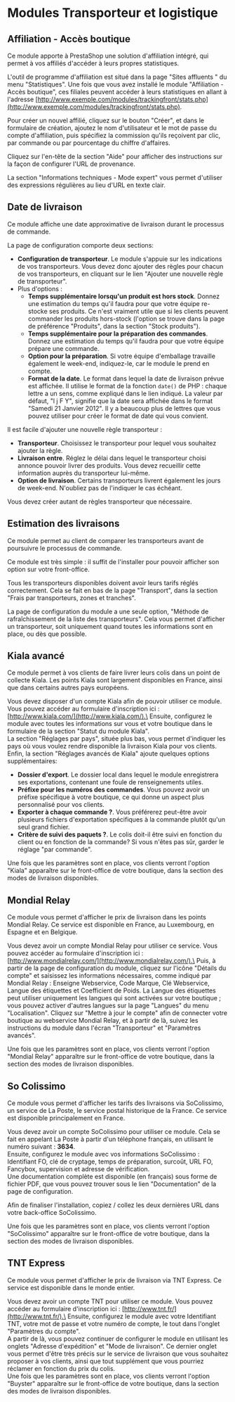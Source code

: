 # Modules Transporteur et logistique

## Affiliation - Accès boutique <a href="#modulestransporteuretlogistique-affiliation-accesboutique" id="modulestransporteuretlogistique-affiliation-accesboutique"></a>

Ce module apporte à PrestaShop une solution d'affiliation intégré, qui permet à vos affiliés d'accéder à leurs propres statistiques.

L'outil de programme d'affiliation est situé dans la page "Sites affluents " du menu "Statistiques". Une fois que vous avez installé le module "Affiliation - Accès boutique", ces filiales peuvent accéder à leurs statistiques en allant à l'adresse [http://www.exemple.com/modules/trackingfront/stats.php](http://www.exemple.com/modules/trackingfront/stats.php).

Pour créer un nouvel affilié, cliquez sur le bouton "Créer", et dans le formulaire de création, ajoutez le nom d'utilisateur et le mot de passe du compte d'affiliation, puis spécifiez la commission qu'ils reçoivent par clic, par commande ou par pourcentage du chiffre d'affaires.

Cliquez sur l'en-tête de la section "Aide" pour afficher des instructions sur la façon de configurer l'URL de provenance.

La section "Informations techniques - Mode expert" vous permet d'utiliser des expressions régulières au lieu d'URL en texte clair.

## Date de livraison <a href="#modulestransporteuretlogistique-datedelivraison" id="modulestransporteuretlogistique-datedelivraison"></a>

Ce module affiche une date approximative de livraison durant le processus de commande.

La page de configuration comporte deux sections:

* **Configuration de transporteur**. Le module s'appuie sur les indications de vos transporteurs. Vous devez donc ajouter des règles pour chacun de vos transporteurs, en cliquant sur le lien "Ajouter une nouvelle règle de transporteur".
* Plus d'options :
  * **Temps supplémentaire lorsqu'un produit est hors stock**. Donnez une estimation du temps qu'il faudra pour que votre équipe re-stocke ses produits. Ce n'est vraiment utile que si les clients peuvent commander les produits hors-stock (l'option se trouve dans la page de préférence "Produits", dans la section "Stock produits").
  * **Temps supplémentaire pour la préparation des commandes**. Donnez une estimation du temps qu'il faudra pour que votre équipe prépare une commande.
  * **Option pour la préparation**. Si votre équipe d'emballage travaille également le week-end, indiquez-le, car le module le prend en compte.
  * **Format de la date**. Le format dans lequel la date de livraison prévue est affichée. Il utilise le format de la fonction `date()` de PHP : chaque lettre a un sens, comme expliqué dans le lien indiqué. La valeur par défaut, "l j F Y", signifie que la date sera affichée dans le format "Samedi 21 Janvier 2012". Il y a beaucoup plus de lettres que vous pouvez utiliser pour créer le format de date qui vous convient.

Il est facile d'ajouter une nouvelle règle transporteur :

* **Transporteur**. Choisissez le transporteur pour lequel vous souhaitez ajouter la règle.
* **Livraison entre**. Réglez le délai dans lequel le transporteur choisi annonce pouvoir livrer des produits. Vous devez recueillir cette information auprès du transporteur lui-même.
* **Option de livraison**. Certains transporteurs livrent également les jours de week-end. N'oubliez pas de l'indiquer le cas échéant.

Vous devez créer autant de règles transporteur que nécessaire.

## Estimation des livraisons <a href="#modulestransporteuretlogistique-estimationdeslivraisons" id="modulestransporteuretlogistique-estimationdeslivraisons"></a>

Ce module permet au client de comparer les transporteurs avant de poursuivre le processus de commande.

Ce module est très simple : il suffit de l'installer pour pouvoir afficher son option sur votre front-office.

Tous les transporteurs disponibles doivent avoir leurs tarifs réglés correctement. Cela se fait en bas de la page "Transport", dans la section "Frais par transporteurs, zones et tranches".

La page de configuration du module a une seule option, "Méthode de rafraîchissement de la liste des transporteurs". Cela vous permet d'afficher un transporteur, soit uniquement quand toutes les informations sont en place, ou dès que possible.

## Kiala avancé <a href="#modulestransporteuretlogistique-kialaavance" id="modulestransporteuretlogistique-kialaavance"></a>

Ce module permet à vos clients de faire livrer leurs colis dans un point de collecte Kiala. Les points Kiala sont largement disponibles en France, ainsi que dans certains autres pays européens.

Vous devez disposer d'un compte Kiala afin de pouvoir utiliser ce module. Vous pouvez accéder au formulaire d'inscription ici : [http://www.kiala.com/](http://www.kiala.com/).\
&#x20;Ensuite, configurez le module avec toutes les informations sur vous et votre boutique dans le formulaire de la section "Statut du module Kiala".\
&#x20;La section "Réglages par pays", située plus bas, vous permet d'indiquer les pays où vous voulez rendre disponible la livraison Kiala pour vos clients.\
&#x20;Enfin, la section "Réglages avancés de Kiala" ajoute quelques options supplémentaires:

* **Dossier d'export**. Le dossier local dans lequel le module enregistrera ses exportations, contenant une foule de renseignements utiles.
* **Préfixe pour les numéros des commandes**. Vous pouvez avoir un préfixe spécifique à votre boutique, ce qui donne un aspect plus personnalisé pour vos clients.
* **Exporter à chaque commande ?**. Vous préférerez peut-être avoir plusieurs fichiers d'exportation spécifiques à la commande plutôt qu'un seul grand fichier.
* **Critère de suivi des paquets ?**. Le colis doit-il être suivi en fonction du client ou en fonction de la commande? Si vous n'êtes pas sûr, garder le réglage "par commande".

Une fois que les paramètres sont en place, vos clients verront l'option "Kiala" apparaître sur le front-office de votre boutique, dans la section des modes de livraison disponibles.

## Mondial Relay <a href="#modulestransporteuretlogistique-mondialrelay" id="modulestransporteuretlogistique-mondialrelay"></a>

Ce module vous permet d'afficher le prix de livraison dans les points Mondial Relay. Ce service est disponible en France, au Luxembourg, en Espagne et en Belgique.

Vous devez avoir un compte Mondial Relay pour utiliser ce service. Vous pouvez accéder au formulaire d'inscription ici : [http://www.mondialrelay.com/](http://www.mondialrelay.com/).\
&#x20;Puis, à partir de la page de configuration du module, cliquez sur l'icône "Détails du compte" et saisissez les informations nécessaires, comme indiqué par Mondial Relay : Enseigne Webservice, Code Marque, Clé Webservice, Langue des étiquettes et Coefficient de Poids. La Langue des étiquettes peut utiliser uniquement les langues qui sont activées sur votre boutique ; vous pouvez activer d'autres langues sur la page "Langues" du menu "Localisation". Cliquez sur "Mettre à jour le compte" afin de connecter votre boutique au webservice Mondial Relay, et à partir de là, suivez les instructions du module dans l'écran "Transporteur" et "Paramètres avancés".

Une fois que les paramètres sont en place, vos clients verront l'option "Mondial Relay" apparaître sur le front-office de votre boutique, dans la section des modes de livraison disponibles.

## So Colissimo <a href="#modulestransporteuretlogistique-socolissimo" id="modulestransporteuretlogistique-socolissimo"></a>

Ce module vous permet d'afficher les tarifs des livraisons via SoColissimo, un service de La Poste, le service postal historique de la France. Ce service est disponible principalement en France.

Vous devez avoir un compte SoColissimo pour utiliser ce module. Cela se fait en appelant La Poste à partir d'un téléphone français, en utilisant le numéro suivant : **3634**.\
&#x20;Ensuite, configurez le module avec vos informations SoColissimo : Identifiant FO, clé de cryptage, temps de préparation, surcoût, URL FO, Fancybox, supervision et adresse de vérification.\
&#x20;Une documentation complète est disponible (en français) sous forme de fichier PDF, que vous pouvez trouver sous le lien "Documentation" de la page de configuration.

Afin de finaliser l'installation, copiez / collez les deux dernières URL dans votre back-office SoColissimo.

Une fois que les paramètres sont en place, vos clients verront l'option "SoColissimo" apparaître sur le front-office de votre boutique, dans la section des modes de livraison disponibles.

## TNT Express <a href="#modulestransporteuretlogistique-tntexpress" id="modulestransporteuretlogistique-tntexpress"></a>

Ce module vous permet d'afficher le prix de livraison via TNT Express. Ce service est disponible dans le monde entier.

Vous devez avoir un compte TNT pour utiliser ce module. Vous pouvez accéder au formulaire d'inscription ici : [http://www.tnt.fr/](http://www.tnt.fr/).\
&#x20;Ensuite, configurez le module avec votre Identifiant TNT, votre mot de passe et votre numéro de compte, le tout dans l'onglet "Paramètres du compte".\
&#x20;A partir de là, vous pouvez continuer de configurer le module en utilisant les onglets "Adresse d'expédition" et "Mode de livraison". Ce dernier onglet vous permet d'être très précis sur le service de livraison que vous souhaitez proposer à vos clients, ainsi que tout supplément que vous pourriez réclamer en fonction du prix du colis.\
&#x20;Une fois que les paramètres sont en place, vos clients verront l'option "Buyster" apparaître sur le front-office de votre boutique, dans la section des modes de livraison disponibles.
